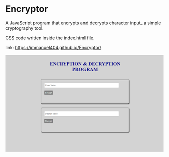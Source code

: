 # Encryptor
A JavaScript program that encrypts and decrypts character input_ a simple cryptography tool.


CSS code written inside the index.html file.

link: https://immanuel404.github.io/Encryptor/

![](encrypt.png)
